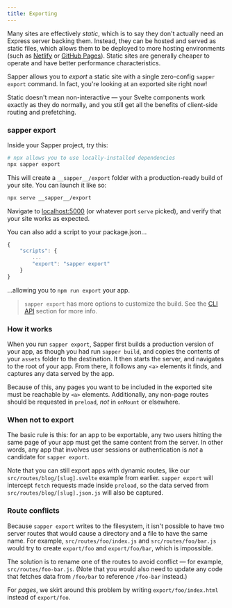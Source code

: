 ```yaml
---
title: Exporting
---
```


Many sites are effectively *static*, which is to say they don't actually need an Express server backing them. Instead, they can be hosted and served as static files, which allows them to be deployed to more hosting environments (such as [Netlify](https://www.netlify.com/) or [GitHub Pages](https://pages.github.com/)). Static sites are generally cheaper to operate and have better performance characteristics.

Sapper allows you to *export* a static site with a single zero-config `sapper export` command. In fact, you're looking at an exported site right now!

Static doesn't mean non-interactive — your Svelte components work exactly as they do normally, and you still get all the benefits of client-side routing and prefetching.


### sapper export

Inside your Sapper project, try this:

```bash
# npx allows you to use locally-installed dependencies
npx sapper export
```

This will create a `__sapper__/export` folder with a production-ready build of your site. You can launch it like so:

```bash
npx serve __sapper__/export
```

Navigate to [localhost:5000](http://localhost:5000) (or whatever port `serve` picked), and verify that your site works as expected.

You can also add a script to your package.json...

```js
{
	"scripts": {
		...
		"export": "sapper export"
	}
}
```

...allowing you to `npm run export` your app.

> `sapper export` has more options to customize the build. See the [CLI API](docs#CLI_API) section for more info.

### How it works

When you run `sapper export`, Sapper first builds a production version of your app, as though you had run `sapper build`, and copies the contents of your `assets` folder to the destination. It then starts the server, and navigates to the root of your app. From there, it follows any `<a>` elements it finds, and captures any data served by the app.

Because of this, any pages you want to be included in the exported site must be reachable by `<a>` elements. Additionally, any non-page routes should be requested in `preload`, *not* in `onMount` or elsewhere.


### When not to export

The basic rule is this: for an app to be exportable, any two users hitting the same page of your app must get the same content from the server. In other words, any app that involves user sessions or authentication is *not* a candidate for `sapper export`.

Note that you can still export apps with dynamic routes, like our `src/routes/blog/[slug].svelte` example from earlier. `sapper export` will intercept `fetch` requests made inside `preload`, so the data served from `src/routes/blog/[slug].json.js` will also be captured.


### Route conflicts

Because `sapper export` writes to the filesystem, it isn't possible to have two server routes that would cause a directory and a file to have the same name. For example, `src/routes/foo/index.js` and `src/routes/foo/bar.js` would try to create `export/foo` and `export/foo/bar`, which is impossible.

The solution is to rename one of the routes to avoid conflict — for example, `src/routes/foo-bar.js`. (Note that you would also need to update any code that fetches data from `/foo/bar` to reference `/foo-bar` instead.)

For *pages*, we skirt around this problem by writing `export/foo/index.html` instead of `export/foo`.
